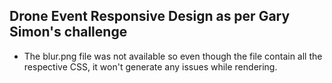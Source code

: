 ## Drone Event Responsive Design as per Gary Simon's challenge

- The blur.png file was not available so even though the file contain all the respective CSS, it won't generate any issues while rendering.
